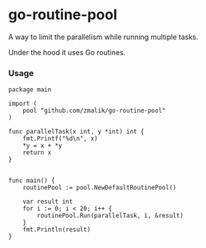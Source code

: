# go-routine-pool



A way to limit the parallelism while running multiple tasks.

Under the hood it uses Go routines.



### Usage

```
package main

import (
    pool "github.com/zmalik/go-routine-pool"
)

func parallelTask(x int, y *int) int {
	fmt.Printf("%d\n", x)
	*y = x + *y
	return x
}


func main() {
    routinePool := pool.NewDefaultRoutinePool()

    var result int
    for i := 0; i < 20; i++ {
        routinePool.Run(parallelTask, i, &result)
    }
    fmt.Println(result)
}
```

